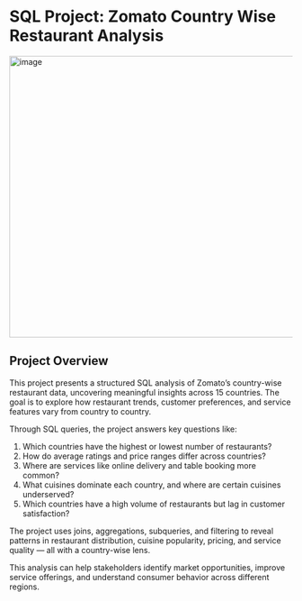 # SQL Project: Zomato Country Wise Restaurant Analysis
<img width="1000" height="500" alt="image" src="https://github.com/user-attachments/assets/d1055347-526c-43ad-8ad4-16d5b4ceab95" />

## Project Overview
This project presents a structured SQL analysis of Zomato’s country-wise restaurant data, uncovering meaningful insights across 15 countries. The goal is to explore how restaurant trends, customer preferences, and service features vary from country to country.

Through SQL queries, the project answers key questions like:

1. Which countries have the highest or lowest number of restaurants?
2. How do average ratings and price ranges differ across countries?
3. Where are services like online delivery and table booking more common?
4. What cuisines dominate each country, and where are certain cuisines underserved?
5. Which countries have a high volume of restaurants but lag in customer satisfaction?

The project uses joins, aggregations, subqueries, and filtering to reveal patterns in restaurant distribution, cuisine popularity, pricing, and service quality — all with a country-wise lens.

This analysis can help stakeholders identify market opportunities, improve service offerings, and understand consumer behavior across different regions.
